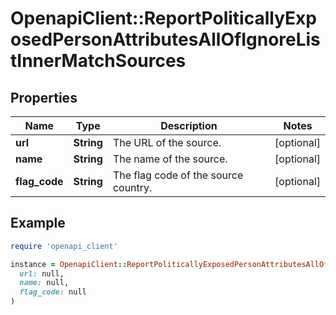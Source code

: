 # OpenapiClient::ReportPoliticallyExposedPersonAttributesAllOfIgnoreListInnerMatchSources

## Properties

| Name | Type | Description | Notes |
| ---- | ---- | ----------- | ----- |
| **url** | **String** | The URL of the source. | [optional] |
| **name** | **String** | The name of the source. | [optional] |
| **flag_code** | **String** | The flag code of the source country. | [optional] |

## Example

```ruby
require 'openapi_client'

instance = OpenapiClient::ReportPoliticallyExposedPersonAttributesAllOfIgnoreListInnerMatchSources.new(
  url: null,
  name: null,
  flag_code: null
)
```

